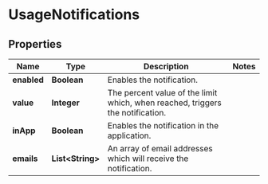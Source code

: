 

# UsageNotifications


## Properties

| Name | Type | Description | Notes |
|------------ | ------------- | ------------- | -------------|
|**enabled** | **Boolean** | Enables the notification. |  |
|**value** | **Integer** | The percent value of the limit which, when reached, triggers the notification. |  |
|**inApp** | **Boolean** | Enables the notification in the application. |  |
|**emails** | **List&lt;String&gt;** | An array of email addresses which will receive the notification. |  |




